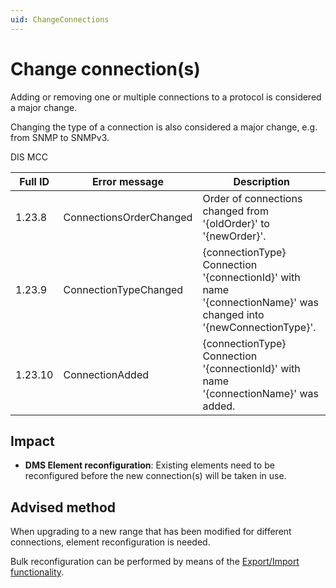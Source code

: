 ```yaml
---
uid: ChangeConnections
---
```


# Change connection(s)

Adding or removing one or multiple connections to a protocol is considered a major change.

Changing the type of a connection is also considered a major change, e.g. from SNMP to SNMPv3.

DIS MCC

| Full ID | Error message | Description |
|---------|---------------|-------------|
| 1.23.8  | ConnectionsOrderChanged | Order of connections changed from '{oldOrder}' to '{newOrder}'. |
| 1.23.9  | ConnectionTypeChanged | {connectionType} Connection '{connectionId}' with name '{connectionName}' was changed into '{newConnectionType}'. |
| 1.23.10 | ConnectionAdded | {connectionType} Connection '{connectionId}' with name '{connectionName}' was added. |

## Impact

- **DMS Element reconfiguration**: Existing elements need to be reconfigured before the new connection(s) will be taken in use.

## Advised method

When upgrading to a new range that has been modified for different connections, element reconfiguration is needed.

Bulk reconfiguration can be performed by means of the [Export/Import functionality](xref:Importing_and_exporting_elements).
